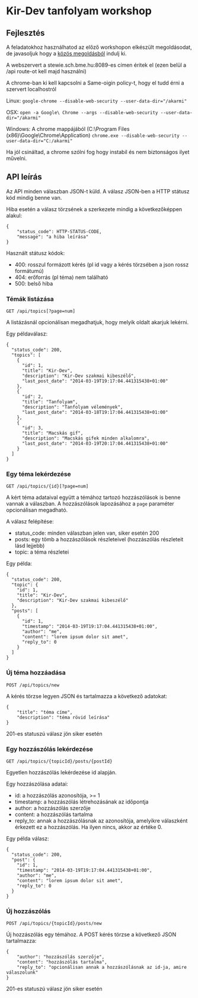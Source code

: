 Kir-Dev tanfolyam workshop
==========================

Fejlesztés
----------

A feladatokhoz használhatod az előző workshopon elkészült megoldásodat, de 
javasoljuk hogy a [közös megoldásból](https://github.com/kir-dev/tanfolyam/tree/master/2016-tavasz/sitebuild-workshop/megoldas) indulj ki.

A webszervert a stewie.sch.bme.hu:8089-es címen éritek el (ezen belül a /api 
route-ot kell majd használni)

A chrome-ban ki kell kapcsolni a Same-oigin policy-t, hogy el tudd érni a 
szervert localhostról

Linux: `google-chrome --disable-web-security --user-data-dir="/akarmi"`

OSX: `open -a Google\ Chrome --args --disable-web-security --user-data-dir="/akarmi"`

Windows: A chrome mappájából (C:\Program Files (x86)\Google\Chrome\Application)
`chrome.exe --disable-web-security --user-data-dir="C:/akarmi"`

Ha jól csináltad, a chrome szólni fog hogy instabil és nem biztonságos ilyet művelni.

API leírás
----------

Az API minden válaszban JSON-t küld. A válasz JSON-ben a HTTP státusz kód mindig
benne van.

Hiba esetén a válasz törzsének a szerkezete mindig a következőképpen alakul:

    {
        "status_code": HTTP-STATUS-CODE,
        "message": "a hiba leírása"
    }

Használt státusz kódok:

* 400: rosszul formázott kérés (pl id vagy a kérés törzsében a json rossz formátumú)
* 404: erőforrás (pl téma) nem található
* 500: belső hiba

### Témák listázása

    GET /api/topics[?page=num]

A listázásnál opcionálisan megadhatjuk, hogy melyik oldalt akarjuk lekérni.

Egy példaválasz:

    {
      "status_code": 200,
      "topics": [
        {
          "id": 1,
          "title": "Kir-Dev",
          "description": "Kir-Dev szakmai kibeszélő",
          "last_post_date": "2014-03-19T19:17:04.441315438+01:00"
        },
        {
          "id": 2,
          "title": "Tanfolyam",
          "description": "Tanfolyam vélemények",
          "last_post_date": "2014-03-18T19:17:04.441315438+01:00"
        },
        {
          "id": 3,
          "title": "Macskás gif",
          "description": "Macskás gifek minden alkalomra",
          "last_post_date": "2014-03-19T20:17:04.441315438+01:00"
        }
      ]
    }

### Egy téma lekérdezése

    GET /api/topics/{id}[?page=num]

A kért téma adataival együtt a témához tartozó hozzászólások is benne vannak a
válaszban. A hozzászólások lapozásához a `page` paraméter opcionálisan megadható.

A válasz felépítése:

* status_code: minden válaszban jelen van, siker esetén 200
* posts: egy tömb a hozzászólások részleteivel (hozzászólás részleteit lásd lejjebb)
* topic: a téma részletei

Egy példa:

    {
      "status_code": 200,
      "topic": {
        "id": 1,
        "title": "Kir-Dev",
        "description": "Kir-Dev szakmai kibeszélő"
      },
      "posts": [
        {
          "id": 1,
          "timestamp": "2014-03-19T19:17:04.441315438+01:00",
          "author": "me",
          "content": "lorem ipsum dolor sit amet",
          "reply_to": 0
        }
      ]
    }

### Új téma hozzáadása

    POST /api/topics/new

A kérés törzse legyen JSON és tartalmazza a következő adatokat:

    {
        "title": "téma címe",
        "description": "téma rövid leírása"
    }

201-es statuszú válasz jön siker esetén

### Egy hozzászólás lekérdezése

    GET /api/topics/{topicId}/posts/{postId}

Egyetlen hozzászólás lekérdezése id alapján.

Egy hozzászólása adatai:

* id: a hozzászólás azonosítója, >= 1
* timestamp: a hozzászólás létrehozásának az időpontja
* author: a hozzászólás szerzője
* content: a hozzászólás tartalma
* reply_to: annak a hozzászólásnak az azonosítója, amelyikre válaszként
    érkezett ez a hozzászólás. Ha ilyen nincs, akkor az értéke 0.

Egy példa válasz:

    {
      "status_code": 200,
      "post": {
        "id": 1,
        "timestamp": "2014-03-19T19:17:04.441315438+01:00",
        "author": "me",
        "content": "lorem ipsum dolor sit amet",
        "reply_to": 0
      }
    }

### Új hozzászólás

    POST /api/topics/{topicId}/posts/new

Új hozzászólás egy témához. A POST kérés törzse a következő JSON tartalmazza:

    {
        "author": "hozzászólás szerzője",
        "content": "hozzászólás tartalma",
        "reply_to": "opcionálisan annak a hozzászólásnak az id-ja, amire válaszolunk"
    }

201-es statuszú válasz jön siker esetén
